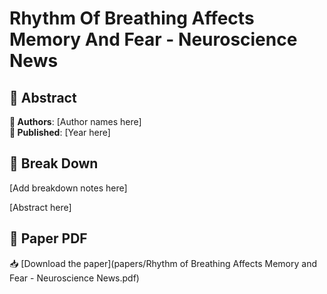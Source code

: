 # Rhythm Of Breathing Affects Memory And Fear - Neuroscience News



## 🧬 Abstract



**👤 Authors**: [Author names here]  
**📅 Published**: [Year here]


## 🧠 Break Down

[Add breakdown notes here]

[Abstract here]



## 📄 Paper PDF

📥 [Download the paper](papers/Rhythm of Breathing Affects Memory and Fear - Neuroscience News.pdf)
